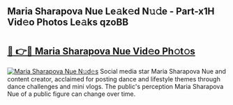 ## Maria Sharapova Nue Le𝚊k𝚎d N𝚞𝚍e - Part-x1H Vid𝚎o Photos Le𝚊ks qzoBB

# <h2><a href="http://fb465x.evod.top/?m=Maria+Sharapova+Nue">🔗 👉🔴 Maria Sharapova Nue Vid𝚎o Ph𝚘t𝚘s</a></h2>

[![Maria Sharapova Nue N𝚞d𝚎s](https://i.imgur.com/8V9OHl7.gif)](http://fb465x.evod.top/?m=Maria+Sharapova+Nue)
Social media star Maria Sharapova Nue and content creator, acclaimed for posting dance and lifestyle themes through dance challenges and mini vlogs. The public's perception Maria Sharapova Nue of a public figure can change over time. 
